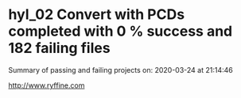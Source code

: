# hyl_02 Convert with PCDs completed with 0 % success and 182 failing files

Summary of passing and failing projects on: 2020-03-24 at 21:14:46

http://www.ryffine.com
